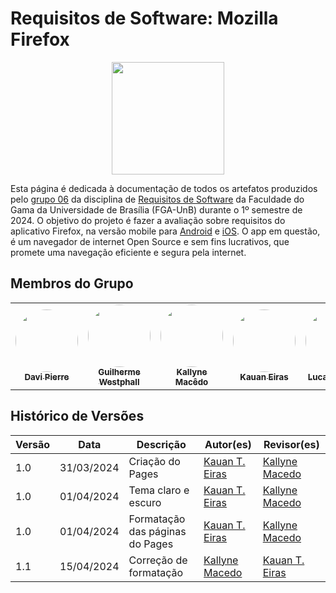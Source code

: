 # **Requisitos de Software: Mozilla Firefox**

<!-- ![Logo](images/firefox.png) -->
<div align="center">
    <img src="https://external-content.duckduckgo.com/iu/?u=https%3A%2F%2Fupload.wikimedia.org%2Fwikipedia%2Fcommons%2Fthumb%2Fa%2Fa0%2FFirefox_logo%252C_2019.svg%2F1200px-Firefox_logo%252C_2019.svg.png&f=1&nofb=1&ipt=6ab7d212341c372136923f7b6c24b98c92096727ae91a4b92288c4ee77710ff4&ipo=images" width=180 height=180>
</div>

Esta página é dedicada à documentação de todos os artefatos produzidos pelo [grupo 06](https://github.com/Requisitos-de-Software/2024.1-Firefox) da disciplina de [Requisitos de Software](https://github.com/Requisitos-de-Software) da Faculdade do Gama da Universidade de Brasília (FGA-UnB) durante o 1º semestre de 2024. O objetivo do projeto é fazer a avaliação sobre requisitos do aplicativo Firefox, na versão mobile para [Android](https://play.google.com/store/apps/details?id=org.mozilla.firefox&hl=pt_BR&gl=US) e [iOS](https://apps.apple.com/br/app/firefox-private-safe-browser/id989804926). O app em questão, é um navegador de internet Open Source e sem fins lucrativos, que promete uma navegação eficiente e segura pela internet.

## Membros do Grupo

    
<table>
<tr>
<center>
<td align="center"><a href="https://github.com/DaviPierre"><img style="border-radius: 50%;" src="https://i.ibb.co/8MNFcD5/image.png" width="100px;" alt=""/><br /><sub><b>Davi Pierre</b></sub></a><br /></td>

<td align="center"><a href="https://github.com/west7"><img style="border-radius: 50%;" src="https://avatars.githubusercontent.com/u/101183849?v=4" width="100px;" alt=""/><br /><sub><b>Guilherme Westphall</b></sub></a><br /></td>

<td align="center"><a href="https://github.com/kalipassos"><img style="border-radius: 50%;" src="[21:49] Kallyne Macedo Passos
https://media.licdn.com/dms/image/D4D03AQH6VXD0cGfrTA/profile-displayphoto-shrink_800_800/0/1680625762596?e=1726099200&v=beta&t=7O86g7iJ-XLob0O2MVG2JFhmD8Ciy67XLTHqnFa0uq8" width="100px;" alt=""/><br /><sub><b>Kallyne Macêdo</b></sub></a><br /></td>

<td align="center"><a href="https://github.com/kauaneiras"><img style="border-radius: 50%;" src="https://avatars.githubusercontent.com/u/43351064?v=4" width="100px;" alt=""/><br /><sub><b>Kauan Eiras</b></sub></a><br /></td>

<td align="center"><a href="https://github.com/martinsglucas"><img style="border-radius: 50%;" src="https://avatars.githubusercontent.com/u/104236229?v=4" width="100px;" alt=""/><br /><sub><b>Lucas Martins</b></sub></a><br /></td>

<td align="center"><a href="https://github.com/Leonardo0o0"><img style="border-radius: 50%;" src="https://i.ibb.co/frtnYkn/image.png" width="100px;" alt=""/><br /><sub><b>Leonardo Aguiar</b></sub></a><br /></td>
</center>

</tr>
</table>



## Histórico de Versões

| Versão | Data       | Descrição                    | Autor(es)                               | Revisor(es)                             |
| ------ | ---------- | ---------------------------- | --------------------------------------- | --------------------------------------- |
| 1.0    | 31/03/2024 | Criação do Pages             | [Kauan T. Eiras](https://github.com/kauaneiras) | [Kallyne Macedo](https://github.com/kalipassos) |
| 1.0    | 01/04/2024 | Tema claro e escuro          | [Kauan T. Eiras](https://github.com/kauaneiras) | [Kallyne Macedo](https://github.com/kalipassos) |
| 1.0    | 01/04/2024 | Formatação das páginas do Pages | [Kauan T. Eiras](https://github.com/kauaneiras) | [Kallyne Macedo](https://github.com/kalipassos) |
| 1.1    | 15/04/2024 | Correção de formatação | [Kallyne Macedo](https://github.com/kalipassos) | [Kauan T. Eiras](https://github.com/kauaneiras) |
